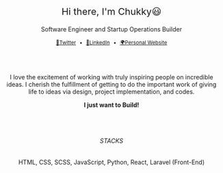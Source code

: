 

<br>


<br>
<h3 style="font-size: 22px; font-weight: 400; line-height: 1" align="center">Hi there, I'm Chukky😃</h3> 
<p align="center">Software Engineer and Startup Operations Builder</p>


<p style="font-size: 12px" align="center">
    <a href="https://twitter.com/TheChukkyEze">🔔Twitter</a>
        <span style="margin: 5px">▪️</span>
    <a href="https://www.linkedin.com/in/eze-chukwuka/" >📘LinkedIn</a>
        <span style="margin: 5px">▪️</span>
    <a href="#" >🌍Personal Website</a>
</p>

<br>


<br>
<p align="center">I love the excitement of working with truly inspiring people on incredible ideas. I cherish the fulfillment of getting to do the important work of giving life to ideas via design, project implementation, and codes.</p><p align="center"><b>I just want to Build!</b></p>

<br>

<br>

<h6 align="center">STACKS</h6>
<p align="center">HTML, CSS, SCSS, JavaScript, Python, React, Laravel (Front-End)</p>






<!--
**ChukkyWang/ChukkyWang** is a ✨ _special_ ✨ repository because its `README.md` (this file) appears on your GitHub profile.

Here are some ideas to get you started:

- 🔭 I’m currently working on ...
- 🌱 I’m currently learning ...
- 👯 I’m looking to collaborate on ...
- 🤔 I’m looking for help with ...
- 💬 Ask me about ...
- 📫 How to reach me: ...
- 😄 Pronouns: ...
- ⚡ Fun fact: ...
-->
